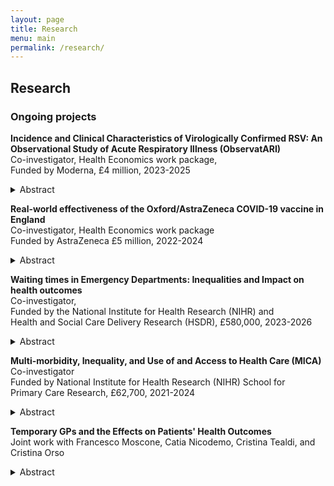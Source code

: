 ```yaml
---
layout: page
title: Research
menu: main
permalink: /research/
---
```


## Research

### Ongoing projects
<p> </p>

**Incidence and Clinical Characteristics of Virologically Confirmed RSV: An Observational Study of Acute Respiratory Illness (ObservatARI)** \
Co-investigator, Health Economics work package,  \
Funded by Moderna, £4 million, 2023-2025
<details>
  <summary>Abstract</summary>
Respiratory syncytial virus (RSV) is a highly infectious seasonal respiratory virus. More precise contemporary data on RSV incidence in the community is needed to assist in planning any new RSV vaccination programme for the elderly.
To deploy point-of-care-testing (POCT) in primary care to provide contemporary data about incidence, clinical presentation and disease burden of virologically confirmed RSV among adults presenting with acute respiratory infection (ARI).
Between November 2023 and November 2024 we will recruit 21 geographically spread practices in England participating in the RCGP Research Surveillance Centre (RSC) based at the University of Oxford. Practices were selected if they were undertaking reference virology sampling for the RSC and had prior experience with undertaking respiratory illness studies. The staff at each study practice will receive training on the appropriate use of the POCT device from the manufacturer, which will be documented on a training log. We will estimate the incidence rate of RSV and use regression models to describe the characteristics of patients with RSV, investigate its clinical features and risk factors, and measure the economic burden of disease.

</details>
<p> </p>  

**Real-world effectiveness of the Oxford/AstraZeneca COVID-19 
vaccine in England** \
Co-investigator, Health Economics work package \
Funded by AstraZeneca £5 million, 2022-2024
<details>
  <summary>Abstract</summary>
</details>
<p> </p>  

**Waiting times in Emergency Departments: Inequalities and Impact on health outcomes** \
Co-investigator,  \
Funded by the National Institute for Health Research (NIHR) and \
Health and Social Care Delivery Research (HSDR), £580,000, 2023-2026
<details>
  <summary>Abstract</summary>
  </details>
<p> </p>  

**Multi-morbidity, Inequality, and Use of and Access to Health Care (MICA)** \
Co-investigator \
Funded by National Institute for Health Research (NIHR) School for \
Primary Care Research, £62,700, 2021-2024 
<details>
  <summary>Abstract</summary>
  Multi-morbidity is a major challenge with substantial implications for NHS resources. 
The aims of this project are to improve understanding of the relationships between socioeconomic status and:
• use of healthcare services by middle-aged and older people with multiple chronic conditions;
• access to primary and secondary care by middle-aged and older people with multiple chronic conditions.
We will focus on people aged 50 and over since multi-morbidity is more prevalent in later life. We define multi-morbidity as occurring when a patient has two or more of 37 health conditions identified in a study by the University of Cambridge. We will use electronic records from the Clinical Practice Research Datalink (CPRD) linked with Hospital Episode Statistics (HES) and Index of Multiple Deprivation (IMD) data to examine relationships between the number of health conditions, patients’ socioeconomic status and their use of and access to healthcare services. 
We will conduct multivariate analyses of the CPRD data sample and linked HES and IMD data to examine the relationship between the number of health conditions, patients’ socioeconomic status and use of healthcare services.
As a proxy for primary care access, we will estimate, using a dynamic regression (time variant) analysis, the number of A&E attendances (consultant led 24-hour service) recorded in a specified time-period, for patients who self-refer to A&E and are discharged after their attendance.
Using multivariate analysis and Poisson models, we will estimate the numbers of consultations and tests in primary care, visits to A&E departments, outpatient appointments and hospital admissions for groups of patients who suffered a postponed/cancelled appointment before and during the Covid-19 pandemic. This analysis will be useful to explore if the pandemic has exacerbated inequality between socioeconomic groups.
  </details>
<p> </p> 

**Temporary GPs and the Effects on Patients' Health Outcomes** \
Joint work with Francesco Moscone, Catia Nicodemo, Cristina Tealdi, and Cristina Orso
<details>
  <summary>Abstract</summary>
The impact of temporary work has been studied extensively in the literature, but little is known about the implications of temporary work in the healthcare sector. In this paper, we investigate the impact of locum GPs on patients' satisfaction, prescription behaviours, and emergency admissions using a unique dataset that matches the information on temporary contracts for the general practices in England from 2017 to 2021, along with patient satisfaction ratings and psychotropic medication prescriptions. 
We employ panel data techniques that leverage both the cross-sectional and temporal dimensions of the dataset to analyse the relationship between locum GPs and patients' health outcomes. Our findings indicate that patient satisfaction is lower in practices with more temporary job contracts. This result supports the hypothesis that patients may prefer a less precarious relationship with their healthcare providers.  
We also find a negative association between the higher share of locums GPs and antibiotic, infection, analgesic, and statin prescriptions and positive effects on mental health. The reduced time that locums GPs may have to engage with their patients may incentivise them to under-prescribe all these types of medications. This suggests that locum doctors may have an adverse impact on the appropriateness of treatments for patients. However, we do not find any significant effect on the number of emergency admissions at the practice level. 
Our results have significant implications for policy interventions aimed at increasing the flexibility of the labour market in the healthcare sector. Such reforms should also consider the economic and social costs of the changes, including the psychological well-being of patients and the appropriateness of their treatments. Our study highlights the importance of ensuring that temporary work arrangements in healthcare do not compromise the quality of patient care and treatment outcomes.
  </details>
<p> </p> 

